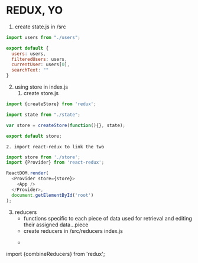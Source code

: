 # REDUX, YO
1. create state.js in /src
```javascript
import users from "./users";

export default {
  users: users,
  filteredUsers: users,
  currentUser: users[0],
  searchText: ""
}
```
2. using store in index.js
    1. create store.js
```javascript
import {createStore} from 'redux';

import state from "./state";

var store = createStore(function(){}, state);

export default store;
```

    2. import react-redux to link the two
```javascript
import store from './store';
import {Provider} from 'react-redux';

ReactDOM.render(
  <Provider store={store}>
    <App />
  </Provider>,
  document.getElementById('root')
);
```
3. reducers
    - functions specific to each piece of
data used for retrieval and editing their assigned data...piece
    - create reducers in /src/reducers index.js
    - ```javascript
import {combineReducers} from 'redux';
```

